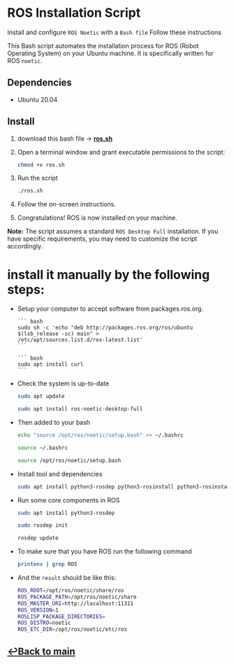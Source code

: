 # ROS Installation Script

Install and configure `ROS Noetic` with a `Bash file` Follow these instructions

This Bash script automates the installation process for ROS (Robot Operating System) on your Ubuntu machine. It is specifically written for ROS `noetic`.

## Dependencies

- Ubuntu 20.04

## Install

1. download this bash file
   &rarr; [ **ros.sh**](ros.sh)

2. Open a terminal window and grant executable permissions to the script:

   ```bash
   chmod +x ros.sh
   ```

3. Run the script

   ```bash
   ./ros.sh
   ```

4. Follow the on-screen instructions.
5. Congratulations! ROS is now installed on your machine.

**Note:** The script assumes a standard `ROS Desktop Full` installation. If you have specific requirements, you may need to customize the script accordingly.

# install it manually by the following steps:

- Setup your computer to accept software
  from packages.ros.org.

      ``` bash
      sudo sh -c 'echo "deb http://packages.ros.org/ros/ubuntu $(lsb_release -sc) main" >
      /etc/apt/sources.list.d/ros-latest.list'
      ```

      ``` bash
      sudo apt install curl
      ```

- Check the system is up-to-date

  ```bash
  sudo apt update
  ```

  ```bash
  sudo apt install ros-noetic-desktop-full
  ```

- Then added to your bash

  ```bash
  echo "source /opt/ros/noetic/setup.bash" >> ~/.bashrc
  ```

  ```bash
  source ~/.bashrc
  ```

  ```bash
  source /opt/ros/noetic/setup.bash
  ```

- Install tool and dependencies

  ```bash
  sudo apt install python3-rosdep python3-rosinstall python3-rosinstall-generator python3-wstool build-essential
  ```

- Run some core components in ROS

  ```bash
  sudo apt install python3-rosdep
  ```

  ```bash
  sudo rosdep init
  ```

  ```bash
  rosdep update
  ```

- To make sure that you have ROS run the following command

  ```bash
  printenv | grep ROS
  ```

- And the `result` should be like this:

  ```bash
  ROS_ROOT=/opt/ros/noetic/share/ros
  ROS_PACKAGE_PATH=/opt/ros/noetic/share
  ROS_MASTER_URI=http://localhost:11311
  ROS_VERSION=1
  ROSLISP_PACKAGE_DIRECTORIES=
  ROS_DISTRO=noetic
  ROS_ETC_DIR=/opt/ros/noetic/etc/ros
  ```

## [↩Back to main](../ROS_intro.md)
